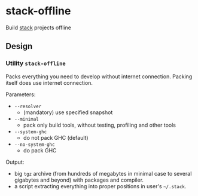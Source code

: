 # stack-offline

Build [stack](http://docs.haskellstack.org) projects offline

## Design

### Utility `stack-offline`

Packs everything you need to develop without internet connection.
Packing itself does use internet connection.

Parameters:
- `--resolver` 
  - (mandatory) use specified snapshot
- `--minimal` 
  - pack only build tools, without testing, profiling and other tools
- `--system-ghc` 
  - do not pack GHC (default)
- `--no-system-ghc` 
  - do pack GHC

Output: 
- big `tgz` archive (from hundreds of megabytes in minimal case to several gigabytes and beyond) with packages and compiler.
- a script extracting everything into proper positions in user's `~/.stack`.
